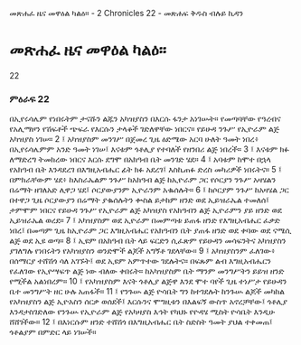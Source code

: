 ﻿
 መጽሐፈ ዜና መዋዕል ካልዕ። - 2 Chronicles 22 - መጽሐፍ ቅዱስ ብሉይ ኪዳን
# መጽሐፈ ዜና መዋዕል ካልዕ።
22
### ምዕራፍ 22
በኢየሩሳሌም የነበሩትም ታናሹን ልጁን አካዝያስን በእርሱ ፋንታ አነገሡት። የመጣባቸው የዓረብና የአሊማዞን የሽፍቶች ጭፍራ የእርሱን ታላቆች ገድለዋቸው ነበርና። የይሁዳ ንጉሥ የኢዮራም ልጅ አካዝያስ ነገሠ።
2 ፤ አካዝያስም መንገሥ በጀመረ ጊዜ ዕድሜው አርባ ሁለት ዓመት ነበረ፥ በኢየሩሳሌምም አንድ ዓመት ነገሠ፤ እናቱም ጎቶሊያ የተባለች የዘንበሪ ልጅ ነበረች።
3 ፤ እናቱም ክፉ ለማድረግ ትመክረው ነበርና እርሱ ደግሞ በአክዓብ ቤት መንገድ ሄደ።
4 ፤ አባቱም ከሞተ በኋላ የአክዓብ ቤት እንዳደረገ በእግዚአብሔር ፊት ክፉ አደረገ፤ እስኪጠፉ ድረስ መካሪዎች ነበሩትና።
5 ፤ በምክራቸውም ሄደ፥ ከእስራኤልም ንጉሥ ከአክዓብ ልጅ ከኢዮራም ጋር የሶርያን ንጉሥ አዛሄልን በሬማት ዘገለአድ ሊዋጋ ሄደ፤ ሶርያውያንም ኢዮራንም አቈሰሉት።
6 ፤ ከሶርያም ንጉሥ ከአዛሄል ጋር በተዋጋ ጊዜ ሶርያውያን በሬማት ያቈሰሉትን ቍስል ይታከም ዘንድ ወደ ኢይዝራኤል ተመለሰ፤ ታምሞም ነበርና የይሁዳ ንጉሥ የኢዮራም ልጅ አካዝያስ የአክዓብን ልጅ ኢዮራምን ያይ ዘንድ ወደ ኢይዝራኤል ወረደ።
7 ፤ አካዝያስም ወደ ኢዮራም በመምጣቱ ይጠፋ ዘንድ የእግዚአብሔር ፈቃድ ነበረ፤ በመጣም ጊዜ ከኢዮራም ጋር እግዚአብሔር የአክዓብን ቤት ያጠፋ ዘንድ ወደ ቀባው ወደ ናሜሲ ልጅ ወደ ኢዩ ወጣ።
8 ፤ ኢዩም በአክዓብ ቤት ላይ ፍርድን ሲፈጽም የይሁዳን መሳፍንትና አካዝያስን ያገለግሉ የነበሩትን የአካዝያስን ወንድሞች ልጆች አግኝቶ ገደላቸው።
9 ፤ አካዝያስንም ፈለገው፥ በሰማርያ ተሸሽጎ ሳለ አገኙት፤ ወደ ኢዩም አምጥተው ገደሉትና። በፍጹም ልብ እግዚአብሔርን የፈለገው የኢዮሣፍጥ ልጅ ነው ብለው ቀበሩት። ከአካዝያስም ቤት ማንም መንግሥትን ይይዝ ዘንድ የሚችል አልነበረም።
10 ፤ የአካዝያስም እናት ጎቶሊያ ልጅዋ እንደ ሞተ ባየች ጊዜ ተነሥታ የይሁዳን ቤተ መንግሥት ዘር ሁሉ አጠፋች።
11 ፤ የንጉሡ ልጅ ዮሳቤት ግን ከተገደሉት ከንጉሡ ልጆች መካከል የአካዝያስን ልጅ ኢዮአስን ሰርቃ ወሰደች፤ እርሱንና ሞግዚቱን በእልፍኝ ውስጥ አኖረቻቸው፤ ጎቶሊያ እንዳታስገድለው የንጉሡ የኢዮራም ልጅ የአካዛያስ እኅት የካህኑ የዮዳሄ ሚስት ዮሳቤት እንዲሁ ሸሸገችው።
12 ፤ በእነርሱም ዘንድ ተሸሽጎ በእግዚአብሔር ቤት ስድስት ዓመት ያህል ተቀመጠ፤ ጎቶልያም በምድር ላይ ነገሠች። 
